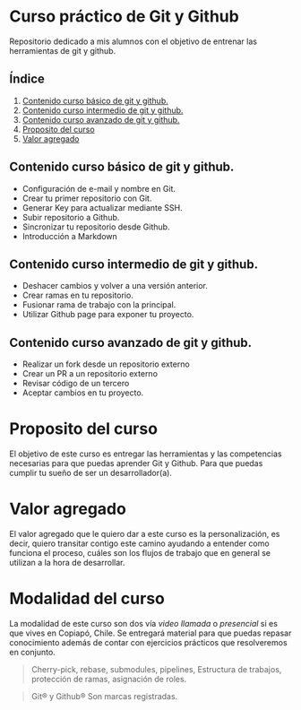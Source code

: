 # Curso práctico de Git y Github
Repositorio dedicado a mis alumnos con el objetivo de entrenar las herramientas de git y github.

## Índice
1. [Contenido curso básico de git y github.](#contenido-curso-básico-de-git-y-github)
2. [Contenido curso intermedio de git y github.](#contenido-curso-intermedio-de-git-y-github)
3. [Contenido curso avanzado de git y github.](#contenido-curso-avanzado-de-git-y-github)
4. [Proposito del curso](#proposito-del-curso)
5. [Valor agregado](#valor-agregado)


## Contenido curso básico de git y github.

- Configuración de e-mail y nombre en Git.
- Crear tu primer repositorio con Git.
- Generar Key para actualizar mediante SSH.
- Subir repositorio a Github.
- Sincronizar tu repositorio desde Github.
- Introducción a Markdown

## Contenido curso intermedio de git y github.

- Deshacer cambios y volver a una versión anterior.
- Crear ramas en tu repositorio.
- Fusionar rama de trabajo con la principal.
- Utilizar Github page para exponer tu proyecto.

## Contenido curso avanzado de git y github.

- Realizar un fork desde un repositorio externo
- Crear un PR a un repositorio externo
- Revisar código de un tercero
- Aceptar cambios en tu proyecto.


# Proposito del curso
El objetivo de este curso es entregar las herramientas y las competencias necesarias para que puedas aprender Git y Github. Para que puedas cumplir tu sueño de ser un desarrollador(a).

# Valor agregado
El valor agregado que le quiero dar a este curso es la personalización, es decir, quiero transitar contigo este camino ayudando a entender como funciona el proceso, cuáles son los flujos de trabajo que en general se utilizan a la hora de desarrollar.

# Modalidad del curso

La modalidad de este curso son dos vía _video llamada_ o _presencial_ si es que vives en Copiapó, Chile.
Se entregará material para que puedas repasar conocimiento además de contar con ejercicios prácticos que resolveremos en conjunto.

>Cherry-pick, rebase, submodules, pipelines, Estructura de trabajos, protección de ramas, asignación de roles.

>Git® y Github® Son marcas registradas.